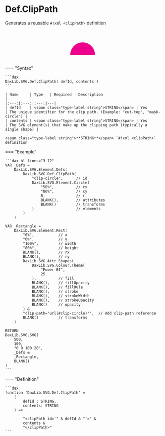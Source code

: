 # Def.ClipPath

Generates a reusable `#!xml <clipPath>` definition

<svg width='500' height='100' viewbox= '0 0 100 20' xmlns='http://www.w3.org/2000/svg'><defs><clipPath id='clip-circle'><circle cx='50%' cy='80%' r='8'/></clipPath></defs><rect x='0%' y='0%' width='100%' height='80%' fill='#EC008C' clip-path='url(#clip-circle)' /></svg>

=== "Syntax"

    ```dax
    DaxLib.SVG.Def.ClipPath( defId, contents )
    ```

    | Name     | Type   | Required | Description                                                        |
    |:---:|:---:|:---:|---|
    | defId    | <span class="type-label string">STRING</span> | Yes      | The unique identifier for the clip path. (Example: "cut-top", "mask-circle") |
    | contents | <span class="type-label string">STRING</span> | Yes      | The SVG element(s) that make up the clipping path (typically a single shape) |

    <span class="type-label string">**STRING**</span> `#!xml <clipPath>` definition

=== "Example"

    ```dax hl_lines="3-12"
    VAR _Defs = 
        DaxLib.SVG.Element.Defs(
            DaxLib.SVG.Def.ClipPath(
                "clip-circle",      // id
                DaxLib.SVG.Element.Circle(
                    "50%",          // cx 
                    "80%",          // cy
                    8,              // r
                    BLANK(),        // attributes
                    BLANK()         // transforms
                )                   // elements
            )
        )

    VAR _Rectangle = 
        DaxLib.SVG.Element.Rect(
            "0%",           // x
            "0%",           // y
            "100%",         // width
            "80%",          // height
            BLANK(),        // rx
            BLANK(),        // ry
            DaxLib.SVG.Attr.Shapes(
                DaxLib.SVG.Colour.Theme(
                    "Power BI",
                    25
                ),          // fill
                BLANK(),    // fillOpacity
                BLANK(),    // fillRule   
                BLANK(),    // stroke
                BLANK(),    // strokeWidth
                BLANK(),    // strokeOpacity
                BLANK()     // opacity
            ) &
            "clip-path='url(#clip-circle)'",  // Add clip-path reference
            BLANK()         // transforms
        )

    RETURN
    DaxLib.SVG.SVG(
        500,
        100,
        "0 0 100 20",
        _Defs &          
        _Rectangle,    
        BLANK()         
    )
    ```

=== "Definition"

    ```dax
    function 'DaxLib.SVG.Def.ClipPath' =
        (
            defId : STRING,
            contents: STRING
        ) =>
            
            "<clipPath id='" & defId & "'>" &
            contents &
            "</clipPath>"
    ```